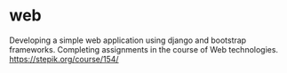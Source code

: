 # web
Developing a simple web application using django and bootstrap frameworks.
Completing assignments in the course of Web technologies.
https://stepik.org/course/154/

